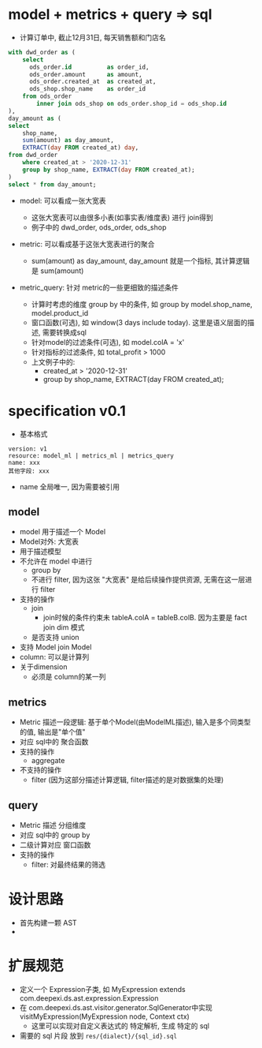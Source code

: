 # model + metrics + query => sql
- 计算订单中, 截止12月31日, 每天销售额和门店名
```sql
with dwd_order as (
    select
      ods_order.id          as order_id,
      ods_order.amount      as amount,
      ods_order.created_at  as created_at,
      ods_shop.shop_name    as order_id
    from ods_order 
        inner join ods_shop on ods_order.shop_id = ods_shop.id
),
day_amount as (
select
    shop_name,
    sum(amount) as day_amount,
    EXTRACT(day FROM created_at) day,
from dwd_order
    where created_at > '2020-12-31'
    group by shop_name, EXTRACT(day FROM created_at);
)
select * from day_amount;
```

- model: 可以看成一张大宽表
  - 这张大宽表可以由很多小表(如事实表/维度表) 进行 join得到
  - 例子中的 dwd_order, ods_order, ods_shop

- metric: 可以看成基于这张大宽表进行的聚合
  - sum(amount) as day_amount, day_amount 就是一个指标, 其计算逻辑是 sum(amount)

- metric_query: 针对 metric的一些更细致的描述条件
  - 计算时考虑的维度 group by 中的条件, 如 group by model.shop_name, model.product_id
  - 窗口函数(可选), 如 window(3 days include today). 这里是语义层面的描述, 需要转换成sql
  - 针对model的过滤条件(可选), 如 model.colA = 'x'
  - 针对指标的过滤条件, 如 total_profit > 1000
  - 上文例子中的:
    - created_at > '2020-12-31'
    - group by shop_name, EXTRACT(day FROM created_at);


# specification v0.1

- 基本格式

```
version: v1
resource: model_ml | metrics_ml | metrics_query
name: xxx
其他字段: xxx
```

- name 全局唯一, 因为需要被引用

## model

- model 用于描述一个 Model
- Model对外: 大宽表
- 用于描述模型
- 不允许在 model 中进行
    - group by
    - 不进行 filter, 因为这张 "大宽表" 是给后续操作提供资源, 无需在这一层进行 filter
- 支持的操作
    - join
      - join时候的条件约束未 tableA.colA = tableB.colB. 因为主要是 fact join dim 模式
    - 是否支持 union
- 支持 Model join Model
- column: 可以是计算列
- 关于dimension
  - 必须是 column的某一列

## metrics

- Metric 描述一段逻辑: 基于单个Model(由ModelML描述), 输入是多个同类型的值, 输出是"单个值"
- 对应 sql中的 聚合函数
- 支持的操作
    - aggregate
- 不支持的操作
    - filter (因为这部分描述计算逻辑, filter描述的是对数据集的处理)

## query

- Metric 描述 分组维度
- 对应 sql中的 group by
- 二级计算对应 窗口函数
- 支持的操作
    - filter: 对最终结果的筛选
# 设计思路
- 首先构建一颗 AST
- 
# 扩展规范
- 定义一个 Expression子类, 如 MyExpression extends com.deepexi.ds.ast.expression.Expression
- 在 com.deepexi.ds.ast.visitor.generator.SqlGenerator中实现 visitMyExpression(MyExpression node, Context ctx)
  - 这里可以实现对自定义表达式的 特定解析, 生成 特定的 sql
- 需要的 sql 片段 放到 `res/{dialect}/{sql_id}.sql`
